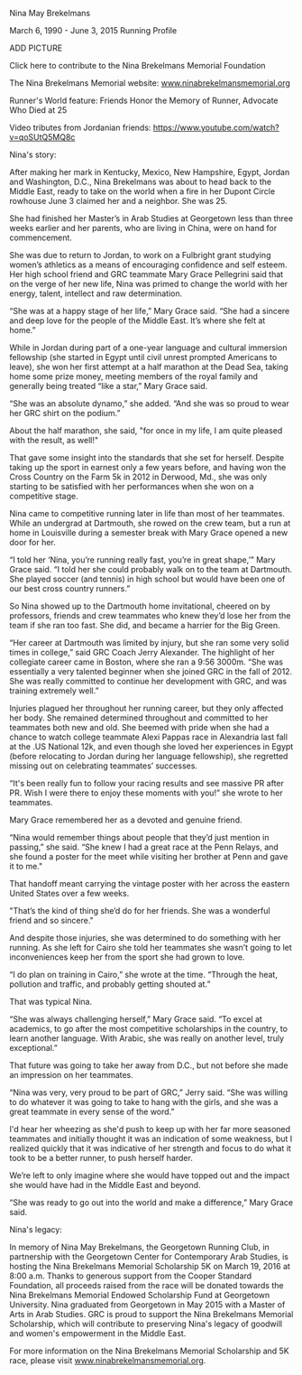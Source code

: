 ﻿Nina May Brekelmans

March 6, 1990 - June 3, 2015
Running Profile

ADD PICTURE

Click here to contribute to the Nina Brekelmans Memorial Foundation

The Nina Brekelmans Memorial website: www.ninabrekelmansmemorial.org

Runner's World feature: Friends Honor the Memory of Runner, Advocate Who Died at 25

Video tributes from Jordanian friends: https://www.youtube.com/watch?v=qoSUtQ5MQ8c

Nina's story:

After making her mark in Kentucky, Mexico, New Hampshire, Egypt, Jordan and Washington, D.C., Nina Brekelmans was about to head back to the Middle East, ready to take on the world when a fire in her Dupont Circle rowhouse June 3 claimed her and a neighbor. She was 25.

She had finished her Master’s in Arab Studies at Georgetown less than three weeks earlier and her parents, who are living in China, were on hand for commencement.

She was due to return to Jordan, to work on a Fulbright grant studying women’s athletics as a means of encouraging confidence and self esteem. Her high school friend and GRC teammate Mary Grace Pellegrini said that on the verge of her new life, Nina was primed to change the world with her energy, talent, intellect and raw determination.

“She was at a happy stage of her life,” Mary Grace said. “She had a sincere and deep love for the people of the Middle East. It’s where she felt at home.”

While in Jordan during part of a one-year language and cultural immersion fellowship (she started in Egypt until civil unrest prompted Americans to leave), she won her first attempt at a half marathon at the Dead Sea, taking home some prize money, meeting members of the royal family and generally being treated “like a star,” Mary Grace said.

“She was an absolute dynamo,” she added. “And she was so proud to wear her GRC shirt on the podium.”


About the half marathon, she said, "for once in my life, I am quite pleased with the result, as well!"

That gave some insight into the standards that she set for herself. Despite taking up the sport in earnest only a few years before, and having won the Cross Country on the Farm 5k in 2012 in Derwood, Md., she was only starting to be satisfied with her performances when she won on a competitive stage.

Nina came to competitive running later in life than most of her teammates. While an undergrad at Dartmouth, she rowed on the crew team, but a run at home in Louisville during a semester break with Mary Grace opened a new door for her.

“I told her ‘Nina, you’re running really fast, you’re in great shape,’” Mary Grace said. “I told her she could probably walk on to the team at Dartmouth. She played soccer (and tennis) in high school but would have been one of our best cross country runners.” 

So Nina showed up to the Dartmouth home invitational, cheered on by professors, friends and crew teammates who knew they’d lose her from the team if she ran too fast. She did, and became a harrier for the Big Green. 

“Her career at Dartmouth was limited by injury, but she ran some very solid times in college,” said GRC Coach Jerry Alexander. The highlight of her collegiate career came in Boston, where she ran a 9:56 3000m. “She was essentially a very talented beginner when she joined GRC in the fall of 2012.  She was really committed to continue her development with GRC, and was training extremely well.”

Injuries plagued her throughout her running career, but they only affected her body. She remained determined throughout and committed to her teammates both new and old. She beemed with pride when she had a chance to watch college teammate Alexi Pappas race in Alexandria last fall at the .US National 12k, and even though she loved her experiences in Egypt (before relocating to Jordan during her language fellowship), she regretted missing out on celebrating teammates’ successes.

“It's been really fun to follow your racing results and see massive PR after PR. Wish I were there to enjoy these moments with you!” she wrote to her teammates.

Mary Grace remembered her as a devoted and genuine friend. 

“Nina would remember things about people that they’d just mention in passing,” she said. “She knew I had a great race at the Penn Relays, and she found a poster for the meet while visiting her brother at Penn and gave it to me."

That handoff meant carrying the vintage poster with her across the eastern United  States over a few weeks. 

"That’s the kind of thing she’d do for her friends. She was a wonderful friend and so sincere."

And despite those injuries, she was determined to do something with her running. As she left for Cairo she told her teammates she wasn’t going to let inconveniences keep her from the sport she had grown to love.

“I do plan on training in Cairo,” she wrote at the time. “Through the heat, pollution and traffic, and probably getting shouted at.”

That was typical Nina.

“She was always challenging herself,” Mary Grace said. “To excel at academics, to go after the most competitive scholarships in the country, to learn another language. With Arabic, she was really on another level, truly exceptional.”

That future was going to take her away from D.C., but not before she made an impression on her teammates.

“Nina was very, very proud to be part of GRC,” Jerry said. “She was willing to do whatever it was going to take to hang with the girls, and she was a great teammate in every sense of the word.”

I'd hear her wheezing as she'd push to keep up with her far more seasoned teammates and initially thought it was an indication of some weakness, but I realized quickly that it was indicative of her strength and focus to do what it took to be a better runner, to push herself harder.

We’re left to only imagine where she would have topped out and the impact she would have had in the Middle East and beyond.

“She was ready to go out into the world and make a difference,” Mary Grace said. 


Nina's legacy:

In memory of Nina May Brekelmans, the Georgetown Running Club, in partnership with the Georgetown Center for Contemporary Arab Studies, is hosting the Nina Brekelmans Memorial Scholarship 5K on March 19, 2016 at 8:00 a.m. Thanks to generous support from the Cooper Standard Foundation, all proceeds raised from the race will be donated towards the Nina Brekelmans Memorial Endowed Scholarship Fund at Georgetown University. Nina graduated from Georgetown in May 2015 with a Master of Arts in Arab Studies. GRC is proud to support the Nina Brekelmans Memorial Scholarship, which will contribute to preserving Nina's legacy of goodwill and women's empowerment in the Middle East. 

For more information on the Nina Brekelmans Memorial Scholarship and 5K race, please visit www.ninabrekelmansmemorial.org.

